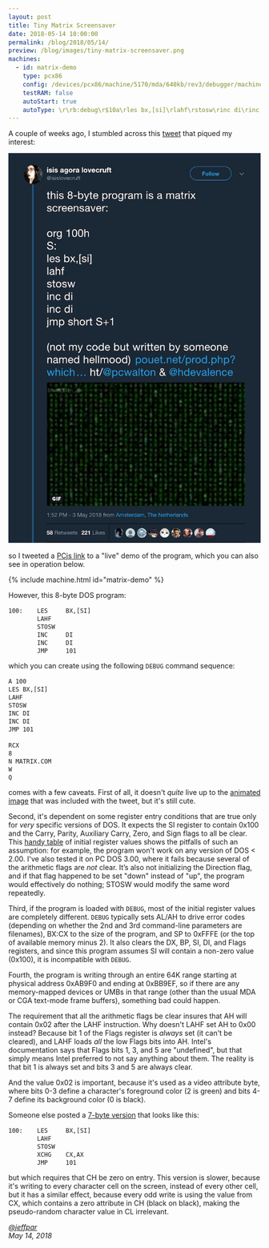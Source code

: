 ```yaml
---
layout: post
title: Tiny Matrix Screensaver
date: 2018-05-14 10:00:00
permalink: /blog/2018/05/14/
preview: /blog/images/tiny-matrix-screensaver.png
machines:
  - id: matrix-demo
    type: pcx86
    config: /devices/pcx86/machine/5170/mda/640kb/rev3/debugger/machine.xml
    testRAM: false
    autoStart: true
    autoType: \r\rb:debug\r$10a\rles bx,[si]\rlahf\rstosw\rinc di\rinc di\rjmp 101\r\rrsi\r100\rg\r
---
```


A couple of weeks ago, I stumbled across this [tweet](https://twitter.com/isislovecruft/status/992144937910140928)
that piqued my interest:

[![Tiny Matrix Screensaver Tweet](/blog/images/tiny-matrix-screensaver-tweet.jpg)](https://twitter.com/isislovecruft/status/992144937910140928)

so I tweeted a [PCjs link](https://www.pcjs.org/devices/pcx86/machine/5170/mda/640kb/rev3/?autoType=$enter$enterb:debug$enter$10a$enterles%20bx,[si]$enterlahf$enterstosw$enterxchg%20cx,ax$enterjmp%20101$enter$enterrsi$enter100$enterg$enter)
to a "live" demo of the program, which you can also see in operation below.

{% include machine.html id="matrix-demo" %}

However, this 8-byte DOS program:

    100:    LES     BX,[SI]
            LAHF
            STOSW
            INC     DI
            INC     DI
            JMP     101

which you can create using the following `DEBUG` command sequence:

    A 100
    LES BX,[SI]
    LAHF
    STOSW
    INC DI
    INC DI
    JMP 101
    
    RCX
    8
    N MATRIX.COM
    W
    Q
    
comes with a few caveats.  First of all, it doesn't *quite* live up to the
[animated image](https://video.twimg.com/tweet_video/DcTOMa8X0AAW2V4.mp4) that was included with the tweet,
but it's still cute.

Second, it's dependent on some register entry conditions that are true only for *very* specific versions of DOS.
It expects the SI register to contain 0x100 and the Carry, Parity, Auxiliary Carry, Zero, and Sign flags
to all be clear.  This [handy table](/documents/misc/DOS_COM_Startup_Registers.pdf) of initial register values shows
the pitfalls of such an assumption: for example, the program won't work on any version of DOS &lt; 2.00.  I've
also tested it on PC DOS 3.00, where it fails because several of the arithmetic flags are *not* clear.
It’s also not initializing the Direction flag, and if that flag happened to be set "down" instead of "up", the
program would effectively do nothing; STOSW would modify the same word repeatedly.

Third, if the program is loaded with `DEBUG`, most of the initial register values are completely different.
`DEBUG` typically sets AL/AH to drive error codes (depending on whether the 2nd and 3rd command-line parameters
are filenames), BX:CX to the size of the program, and SP to 0xFFFE (or the top of available memory minus 2).  It
also clears the DX, BP, SI, DI, and Flags registers, and since this program assumes SI will contain a non-zero
value (0x100), it is incompatible with `DEBUG`.

Fourth, the program is writing through an entire 64K range starting at physical address 0xAB9F0 and ending at
0xBB9EF, so if there are any memory-mapped devices or UMBs in that range (other than the usual MDA or CGA text-mode
frame buffers), something bad could happen.

The requirement that all the arithmetic flags be clear insures that AH will contain 0x02 after the LAHF instruction.
Why doesn't LAHF set AH to 0x00 instead?  Because bit 1 of the Flags register is *always* set (it can't be cleared),
and LAHF loads *all* the low Flags bits into AH.  Intel's documentation says that Flags bits 1, 3, and 5 are
"undefined", but that simply means Intel preferred to not say anything about them.  The reality is that bit 1 is
always set and bits 3 and 5 are always clear.

And the value 0x02 is important, because it's used as a video attribute byte, where bits 0-3 define a character's
foreground color (2 is green) and bits 4-7 define its background color (0 is black).

Someone else posted a [7-byte version](https://www.pouet.net/prod.php?which=63126) that looks like this:

    100:    LES     BX,[SI]
            LAHF
            STOSW
            XCHG    CX,AX
            JMP     101

but which requires that CH be zero on entry.  This version is slower, because it's writing to every character cell
on the screen, instead of every other cell, but it has a similar effect, because every odd write is using the value
from CX, which contains a zero attribute in CH (black on black), making the pseudo-random character value in CL
irrelevant.

*[@jeffpar](https://jeffpar.com)*  
*May 14, 2018*
